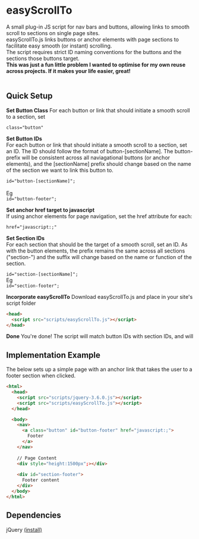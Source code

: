# easyScrollTo
A small plug-in JS script for nav bars and buttons, allowing links to smooth scroll to sections on single page sites.<br>
easyScrollTo.js links buttons or anchor elements with page sections to facilitate easy smooth (or instant) scrolling.<br>
The script requires strict ID naming conventions for the buttons and the sections those buttons target.<br>
**This was just a fun little problem I wanted to optimise for my own reuse across projects. If it makes your life easier, great!**
<br>
<br>
<h2>Quick Setup</h2>

**Set Button Class**
For each button or link that should initiate a smooth scroll to a section, set

`class="button"`

**Set Button IDs**<br>
For each button or link that should initiate a smooth scroll to a section, set an ID.
The ID should follow the format of button-[sectionName]. The button- prefix will be consistent across all naviagational buttons (or anchor elements), and the [sectionName] prefix should change based on the name of the section we want to link this button to.

`id="button-[sectionName]";` <br> <br>
Eg<br>
`id="button-footer";`

**Set anchor href target to javascript** <br>
If using anchor elements for page navigation, set the href attribute for each:

`href="javascript:;"`

**Set Section IDs** <br>
For each section that should be the target of a smooth scroll, set an ID. As with the button elements, the prefix remains the same across all sections ("section-") and the suffix will change based on the name or function of the section.

`id="section-[sectionName]";` <br>
Eg <br>
`id="section-footer";`

**Incorporate easyScrollTo**
Download easyScrollTo.js and place in your site's script folder
```html
<head>
  <script src="scripts/easyScrollTo.js"></script>
</head>
```

**Done**
You're done! The script will match button IDs with section IDs, and will 

<h2>Implementation Example</h2>
The below sets up a simple page with an anchor link that takes the user to a footer section when clicked.

```html
<html>
  <head>
    <script src="scripts/jquery-3.6.0.js"></script>
    <script src="scripts/easyScrollTo.js"></script>
  </head>

  <body>
    <nav>
      <a class="button" id="button-footer" href="javascript:;">
        Footer
      </a>
    </nav>
    
    // Page Content
    <div style="height:1500px";></div>
    
    <div id="section-footer">
      Footer content
    </div>
  </body>
</html>
```

<h2>Dependencies</h2>
jQuery <a href="https://jquery.com/download/">(install)</a>
